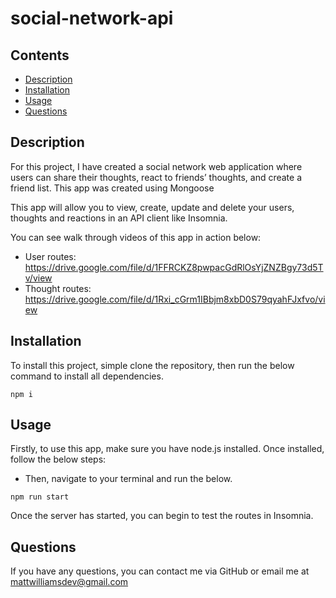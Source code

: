 # social-network-api

## Contents

- [Description](#Description)
- [Installation](#Installation)
- [Usage](#Usage)
- [Questions](#Questions)

## Description

For this project, I have created a social network web application where users can share their thoughts, react to friends’ thoughts, and create a friend list. This app was created using Mongoose

This app will allow you to view, create, update and delete your users, thoughts and reactions in an API client like Insomnia.

You can see walk through videos of this app in action below:

- User routes: https://drive.google.com/file/d/1FFRCKZ8pwpacGdRlOsYjZNZBgy73d5Tv/view
- Thought routes: https://drive.google.com/file/d/1Rxi_cGrm1IBbjm8xbD0S79qyahFJxfvo/view

## Installation

To install this project, simple clone the repository, then run the below command to install all dependencies.

```
npm i
```

## Usage

Firstly, to use this app, make sure you have node.js installed. Once installed, follow the below steps:

- Then, navigate to your terminal and run the below.

```
npm run start
```

Once the server has started, you can begin to test the routes in Insomnia.

## Questions

If you have any questions, you can contact me via GitHub or email me at mattwilliamsdev@gmail.com
